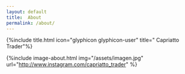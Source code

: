 ```yaml
---
layout: default
title:  About
permalink: /about/
---
```

{%include title.html icon="glyphicon glyphicon-user" title=" Capriatto Trader"%}

{%include image-about.html img="/assets/imagen.jpg" url="http://www.instagram.com/capriatto_trader" %}
